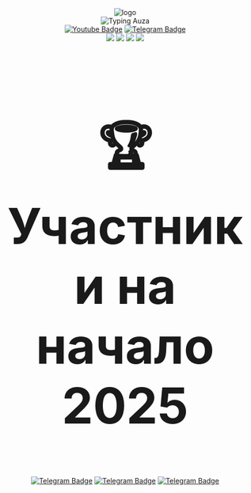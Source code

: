 <div align="center" class="container">
    <img src="https://github.com/user-attachments/assets/a0d937d3-a843-4641-b0da-5bc122028cb3" alt="logo">
</div>
<div id="views" align="center">
    <img src="https://readme-typing-svg.demolab.com?font=Fira+Code&size=45&pause=1000&color=F7F7F7&center=true&vCenter=true&repeat=false&width=435&lines=%F0%9F%91%8BHello+from+AuzaTeam" alt="Typing Auza" />
</div>
<div align="center">
      <a href="auzateaminc@gmail.com"><img src="https://img.shields.io/badge/Gmail-red?style=for-the-badge&logo=gmail&logoColor=white" alt="Youtube Badge"></a>
      <a href="https://t.me/n1_3ro"><img src="https://img.shields.io/badge/Telegram-blue?style=for-the-badge&logo=telegram&logoColor=white" alt="Telegram Badge"></a>
  </div>
  
  <div align="center">
     <img src="https://github-widgetbox.vercel.app/api/skills?languages=js,ts,html,css,csharp,postgresql,python" />
     <img src="https://github-widgetbox.vercel.app/api/skills?frameworks=vue,nuxt,react,next,tailwind,dotnetcore,dotnet" />
     <img src="https://github-widgetbox.vercel.app/api/skills?tools=git,npm" />
     <img src="https://github-widgetbox.vercel.app/api/skills?software=linux,windows,vscode,visual" />
  </div>

  <div align="center">
      <h2 style="font-size:100px">🏆 Участники на начало 2025</h2>
      <a href="https://t.me/n1_3ro"><img src="https://github-widgetbox.vercel.app/api/profile?username=n13ro&data=followers,repositories,stars,commits" alt="Telegram Badge"></a>
      <a href="https://t.me/prostopotato"><img src="https://github-widgetbox.vercel.app/api/profile?username=Ypags&data=followers,repositories,stars,commits" alt="Telegram Badge"></a>
      <a href="https://t.me/zzerud"> <img src="https://github-widgetbox.vercel.app/api/profile?username=Zzerud&data=followers,repositories,stars,commits" alt="Telegram Badge"></a>
  </div>

